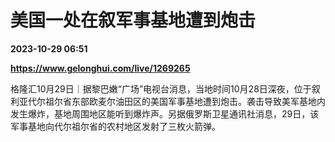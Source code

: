 # 美国一处在叙军事基地遭到炮击

**2023-10-29 06:51**

**https://www.gelonghui.com/live/1269265**

格隆汇10月29日｜据黎巴嫩“广场”电视台消息，当地时间10月28日深夜，位于叙利亚代尔祖尔省东部欧麦尔油田区的美国军事基地遭到炮击。袭击导致美军基地内发生爆炸，基地周围地区能听到爆炸声。另据俄罗斯卫星通讯社消息，29日，该军事基地向代尔祖尔省的农村地区发射了三枚火箭弹。